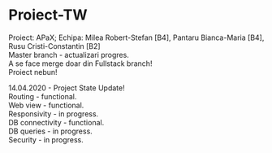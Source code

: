 
# Proiect-TW
Proiect: APaX; Echipa: Milea Robert-Stefan [B4], Pantaru Bianca-Maria [B4], Rusu Cristi-Constantin [B2]  
Master branch - actualizari progres.  
A se face merge doar din Fullstack branch!  
Proiect nebun!

14.04.2020 - Project State Update!  
Routing - functional.  
Web view - functional.  
Responsivity - in progress.  
DB connectivity - functional.  
DB queries - in progress.  
Security - in progress.  
